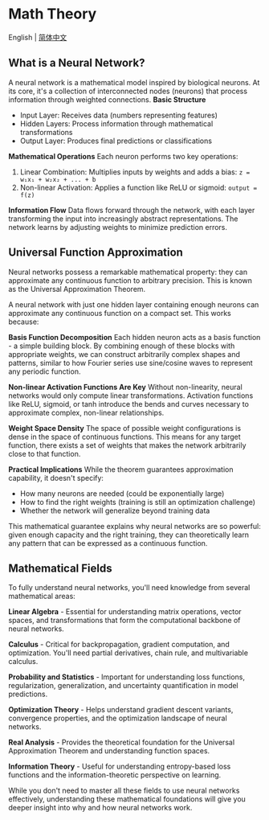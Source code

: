 # Math Theory

English | [简体中文](./index_zh-CN.md)

## What is a Neural Network?

A neural network is a mathematical model inspired by biological neurons. At its core, it's a collection of interconnected nodes (neurons) that process information through weighted connections.
**Basic Structure**

- Input Layer: Receives data (numbers representing features)
- Hidden Layers: Process information through mathematical transformations
- Output Layer: Produces final predictions or classifications

**Mathematical Operations**
Each neuron performs two key operations:

1. Linear Combination: Multiplies inputs by weights and adds a bias: `z = w₁x₁ + w₂x₂ + ... + b`
2. Non-linear Activation: Applies a function like ReLU or sigmoid: `output = f(z)`

**Information Flow**
Data flows forward through the network, with each layer transforming the input into increasingly abstract representations. The network learns by adjusting weights to minimize prediction errors.

## Universal Function Approximation

Neural networks possess a remarkable mathematical property: they can approximate any continuous function to arbitrary precision. This is known as the Universal Approximation Theorem.

A neural network with just one hidden layer containing enough neurons can approximate any continuous function on a compact set. This works because:

**Basis Function Decomposition**
Each hidden neuron acts as a basis function - a simple building block. By combining enough of these blocks with appropriate weights, we can construct arbitrarily complex shapes and patterns, similar to how Fourier series use sine/cosine waves to represent any periodic function.

**Non-linear Activation Functions Are Key**
Without non-linearity, neural networks would only compute linear transformations. Activation functions like ReLU, sigmoid, or tanh introduce the bends and curves necessary to approximate complex, non-linear relationships.

**Weight Space Density**
The space of possible weight configurations is dense in the space of continuous functions. This means for any target function, there exists a set of weights that makes the network arbitrarily close to that function.

**Practical Implications**
While the theorem guarantees approximation capability, it doesn't specify:

- How many neurons are needed (could be exponentially large)
- How to find the right weights (training is still an optimization challenge)
- Whether the network will generalize beyond training data

This mathematical guarantee explains why neural networks are so powerful: given enough capacity and the right training, they can theoretically learn any pattern that can be expressed as a continuous function.

## Mathematical Fields

To fully understand neural networks, you'll need knowledge from several mathematical areas:

**Linear Algebra** - Essential for understanding matrix operations, vector spaces, and transformations that form the computational backbone of neural networks.

**Calculus** - Critical for backpropagation, gradient computation, and optimization. You'll need partial derivatives, chain rule, and multivariable calculus.

**Probability and Statistics** - Important for understanding loss functions, regularization, generalization, and uncertainty quantification in model predictions.

**Optimization Theory** - Helps understand gradient descent variants, convergence properties, and the optimization landscape of neural networks.

**Real Analysis** - Provides the theoretical foundation for the Universal Approximation Theorem and understanding function spaces.

**Information Theory** - Useful for understanding entropy-based loss functions and the information-theoretic perspective on learning.

While you don't need to master all these fields to use neural networks effectively, understanding these mathematical foundations will give you deeper insight into why and how neural networks work.
